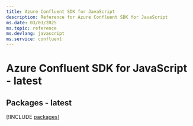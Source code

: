 ```yaml
---
title: Azure Confluent SDK for JavaScript
description: Reference for Azure Confluent SDK for JavaScript
ms.date: 03/03/2025
ms.topic: reference
ms.devlang: javascript
ms.service: confluent
---
```

# Azure Confluent SDK for JavaScript - latest
## Packages - latest
[!INCLUDE [packages](confluent-index.md)]